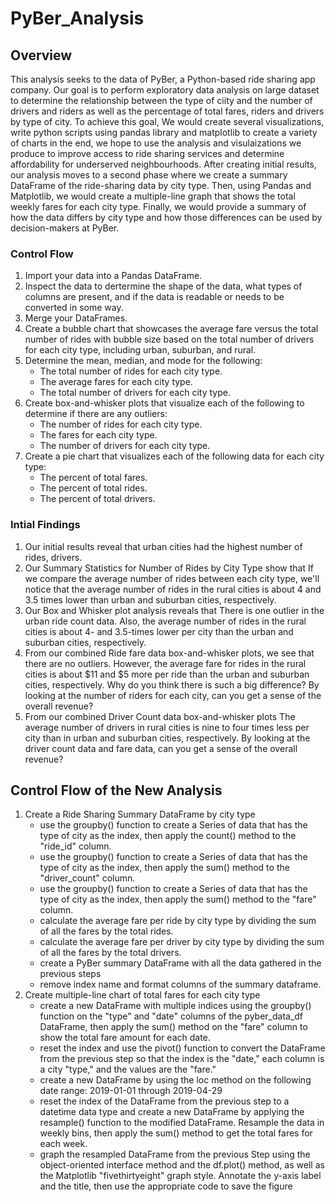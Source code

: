 # PyBer_Analysis
## Overview
This analysis seeks to the data of PyBer, a Python-based ride sharing app company. Our goal is to perform exploratory data analysis on large dataset to determine the relationship between the type of ciity and the number of drivers and riders as well as the percentage of total fares, riders and drivers by type of city. To achieve this goal, We would create several visualizations, write python scripts using pandas library and matplotlib to create a variety of charts in the end, we hope to use the analysis and visulaizations we produce to improve access to ride sharing services and determine affordability for underserved neighbourhoods.
After creating initial results, our analysis moves to a second phase where we create a summary DataFrame of the ride-sharing data by city type. Then, using Pandas and Matplotlib, we would create a multiple-line graph that shows the total weekly fares for each city type. Finally, we would provide a summary of how the data differs by city type and how those differences can be used by decision-makers at PyBer.

### Control Flow
1. Import your data into a Pandas DataFrame.
2. Inspect the data to dertermine the shape of the data, what types of columns are present, and if the data is readable or needs to be converted in some way.
3. Merge your DataFrames.
4. Create a bubble chart that showcases the average fare versus the total number of rides with bubble size based on the total number of drivers for each city type, including urban, suburban, and rural.
5. Determine the mean, median, and mode for the following:
    - The total number of rides for each city type.
    - The average fares for each city type.
    - The total number of drivers for each city type.
6. Create box-and-whisker plots that visualize each of the following to determine if there are any outliers:
    - The number of rides for each city type.
    - The fares for each city type.
    - The number of drivers for each city type.
7. Create a pie chart that visualizes each of the following data for each city type:
    - The percent of total fares.
    - The percent of total rides.
    - The percent of total drivers.

### Intial Findings
1. Our initial results reveal that urban cities had the highest number of rides, drivers.
2. Our Summary Statistics for Number of Rides by City Type show that If we compare the average number of rides between each city type, we'll notice that the average number of rides in the rural cities is about 4 and 3.5 times lower than urban and suburban cities, respectively.
3. Our Box and Whisker plot analysis reveals that There is one outlier in the urban ride count data. Also, the average number of rides in the rural cities is about 4- and 3.5-times lower per city than the urban and suburban cities, respectively.
4. From our combined Ride fare data box-and-whisker plots, we see that there are no outliers. However, the average fare for rides in the rural cities is about $11 and $5 more per ride than the urban and suburban cities, respectively. Why do you think there is such a big difference? By looking at the number of riders for each city, can you get a sense of the overall revenue?
5. From our combined Driver Count data box-and-whisker plots The average number of drivers in rural cities is nine to four times less per city than in urban and suburban cities, respectively. By looking at the driver count data and fare data, can you get a sense of the overall revenue?

## Control Flow of the New Analysis
1. Create a Ride Sharing Summary DataFrame by city type
    - use the groupby() function to create a Series of data that has the type of city as the index, then apply the count() method to the "ride_id" column.
    - use the groupby() function to create a Series of data that has the type of city as the index, then apply the sum() method to the "driver_count" column.
    - use the groupby() function to create a Series of data that has the type of city as the index, then apply the sum() method to the "fare" column.
    - calculate the average fare per ride by city type by dividing the sum of all the fares by the total rides.
    - calculate the average fare per driver by city type by dividing the sum of all the fares by the total drivers.
    - create a PyBer summary DataFrame with all the data gathered in the previous steps
    - remove index name and format columns of the summary dataframe.
2. Create multiple-line chart of total fares for each city type
    - create a new DataFrame with multiple indices using the groupby() function on the "type" and "date" columns of the pyber_data_df DataFrame, then apply the sum() method on the "fare" column to show the total fare amount for each date.
    - reset the index and use the pivot() function to convert the DataFrame from the previous step so that the index is the "date," each column is a city "type," and the values are the "fare."
    - create a new DataFrame by using the loc method on the following date range: 2019-01-01 through 2019-04-29
    - reset the index of the DataFrame from the previous step to a datetime data type and create a new DataFrame by applying the resample() function to the modified DataFrame. Resample the data in weekly bins, then apply the sum() method to get the total fares for each week.
    - graph the resampled DataFrame from  the previous Step using the object-oriented interface method and the df.plot() method, as well as the Matplotlib "fivethirtyeight" graph style. Annotate the y-axis label and the title, then use the appropriate code to save the figure











